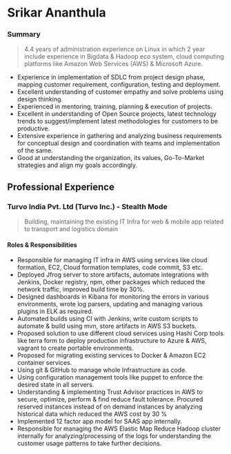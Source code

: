 # Srikar Ananthula

### Summary
  
> 4.4 years of administration experience on Linux in which 2 year include experience in Bigdata & Hadoop eco system, cloud computing platforms like Amazon Web Services (AWS) & Microsoft Azure.
* Experience in implementation of SDLC from project design phase, mapping customer 
requirement, configuration, testing and deployment.
*	Excellent understanding of customer empathy and solve problems using design thinking.
* Experienced in mentoring, training, planning & execution of projects.
* Excellent in understanding of Open Source projects, latest technology trends to suggest/implement latest methodologies for customers to be productive.
* Extensive experience in gathering and analyzing business requirements for conceptual design and coordination with teams and implementation of the same.
* Good at understanding the organization, its values, Go-To-Market strategies and align my goals accordingly.

## Professional Experience

### Turvo India Pvt. Ltd (Turvo Inc.) - Stealth Mode            
> Building, maintaining the existing IT Infra for web & mobile app related to transport and logistics domain

#### Roles & Responsibilities
* Responsible for managing IT infra in AWS using services like cloud formation, EC2, Cloud formation templates, code commit, S3 etc.
* Deployed Jfrog server to store artifacts, automate integrations with Jenkins, Docker registry, npm, other packages which reduced the network traffic, improved build time by 30%.
* Designed dashboards in Kibana for monitoring the errors in various environments, wrote log parsers, updating and managing various plugins in ELK as required.
* Automated builds using CI with Jenkins, write custom scripts to automate & build using mvn, store artifacts in AWS S3 buckets.
* Proposed solution to use different cloud services using Hashi Corp tools like terra form to deploy production infrastructure to Azure & AWS, vagrant to create portable environments. 
* Proposed for migrating existing services to Docker & Amazon EC2 container services.
* Using git & GitHub to manage whole Infrastructure as code.
* Using configuration management tools like puppet to enforce the desired state in all servers.
* Understanding & implementing Trust Advisor practices in AWS to secure, optimize, perform & find reduce fault tolerance. Procured reserved instances instead of on demand instances by analyzing historical data which reduced the AWS cost by 30 %
* Implemented 12 factor app model for SAAS app internally.
* Responsible for managing the AWS Elastic Map Reduce Hadoop cluster internally for analyzing/processing of the logs for understanding the customer usage patterns to take further decisions.

